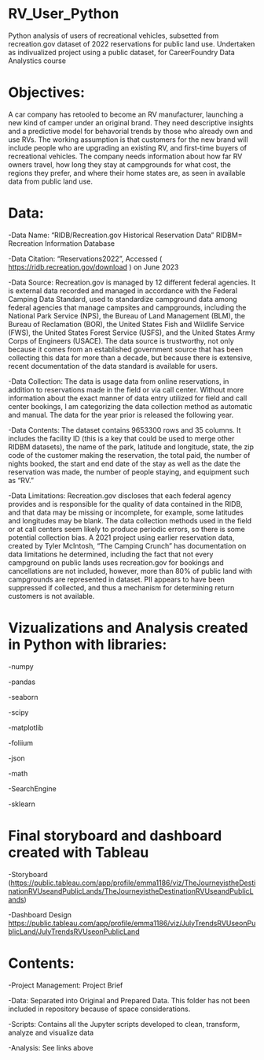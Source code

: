 # RV_User_Python

Python analysis of users of recreational vehicles, subsetted from recreation.gov dataset of 2022 reservations for public land use. Undertaken as indivualized project using a public dataset, for CareerFoundry Data Analystics course

# Objectives:

A car company has retooled to become an RV manufacturer, launching a new kind of camper under an original brand. They need descriptive insights and a predictive model for behavorial trends by those who already own and use RVs. The working assumption is that customers for the new brand will include people who are upgrading an existing RV, and first-time buyers of recreational vehicles. The company needs information about how far RV owners travel, how long they stay at campgrounds for what cost, the regions they prefer, and where their home states are, as seen in available data from public land use.

# Data:

-Data Name: “RIDB/Recreation.gov Historical Reservation Data” RIDBM= Recreation Information Database

-Data Citation: “Reservations2022”, Accessed ( https://ridb.recreation.gov/download ) on June 2023

-Data Source: Recreation.gov is managed by 12 different federal agencies. It is external data recorded and managed in accordance with the Federal Camping Data Standard, used to standardize campground data among federal agencies that manage campsites and campgrounds, including the National Park Service (NPS), the Bureau of Land Management (BLM), the Bureau of Reclamation (BOR), the United States Fish and Wildlife Service (FWS), the United States Forest Service (USFS), and the United States Army Corps of Engineers (USACE). The data source is trustworthy, not only because it comes from an established government source that has been collecting this data for more than a decade, but because there is extensive, recent documentation of the data standard is available for users.

-Data Collection: The data is usage data from online reservations, in addition to reservations made in the field or via call center. 
Without more information about the exact manner of data entry utilized for field and call center bookings, I am categorizing the data collection method as automatic and manual. 
The data for the year prior is released the following year. 

-Data Contents: The dataset contains 9653300 rows and 35 columns. It includes the facility ID (this is a key that could be used to merge other RIDBM datasets), 
the name of the park, latitude and longitude, state, the zip code of the customer making the reservation, the total paid, the number of nights booked, the start and end date of the stay 
as well as the date the reservation was made, the number of people staying, and equipment such as “RV.” 

-Data Limitations: Recreation.gov discloses that each federal agency provides and is responsible for the quality of data contained in the RIDB, and that data may be missing or incomplete, 
for example, some latitudes and longitudes may be blank. The data collection methods used in the field or at call centers seem likely to produce periodic errors, 
so there is some potential collection bias. A 2021 project using earlier reservation data, created by Tyler McIntosh, “The Camping Crunch” has documentation on data limitations he determined, 
including the fact that not every campground on public lands uses recreation.gov for bookings and cancellations are not included, however, more than 80% of public land with campgrounds are represented in dataset. PII appears to have been suppressed if collected, and thus a mechanism for determining return customers is not available.


# Vizualizations and Analysis created in Python with libraries:

-numpy

-pandas

-seaborn

-scipy

-matplotlib

-foliium

-json

-math

-SearchEngine

-sklearn

# Final storyboard and dashboard created with Tableau

-Storyboard (https://public.tableau.com/app/profile/emma1186/viz/TheJourneyistheDestinationRVUseandPublicLands/TheJourneyistheDestinationRVUseandPublicLands)


-Dashboard Design https://public.tableau.com/app/profile/emma1186/viz/JulyTrendsRVUseonPublicLand/JulyTrendsRVUseonPublicLand

# Contents:

-Project Management: Project Brief

-Data: Separated into Original and Prepared Data. This folder has not been included in repository because of space considerations.

-Scripts: Contains all the Jupyter scripts developed to clean, transform, analyze and visualize data

-Analysis: See links above
